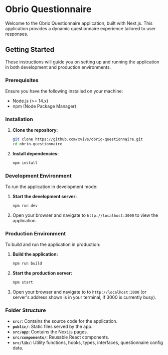 # Obrio Questionnaire

Welcome to the Obrio Questionnaire application, built with Next.js. This application provides a dynamic questionnaire experience tailored to user responses.

## Getting Started

These instructions will guide you on setting up and running the application in both development and production environments.

### Prerequisites

Ensure you have the following installed on your machine:

- Node.js (>= 14.x)
- npm (Node Package Manager)

### Installation

1. **Clone the repository:**

   ```bash
   git clone https://github.com/xvivs/obrio-questionnaire.git
   cd obrio-questionnaire
   ```

2. **Install dependencies:**

   ```bash
   npm install
   ```

### Development Environment

To run the application in development mode:

1. **Start the development server:**

   ```bash
   npm run dev
   ```

2. Open your browser and navigate to `http://localhost:3000` to view the application.

### Production Environment

To build and run the application in production:

1. **Build the application:**

   ```bash
   npm run build
   ```

2. **Start the production server:**

   ```bash
   npm start
   ```

3. Open your browser and navigate to to `http://localhost:3000` (or server's address shown is in your terminal, if 3000 is currently busy).

### Folder Structure

- **`src/`**: Contains the source code for the application.
- **`public/`**: Static files served by the app.
- **`src/app`**: Contains the Next.js pages.
- **`src/components/`**: Reusable React components.
- **`src/lib/`**: Utility functions, hooks, types, interfaces, questionnaire config data.